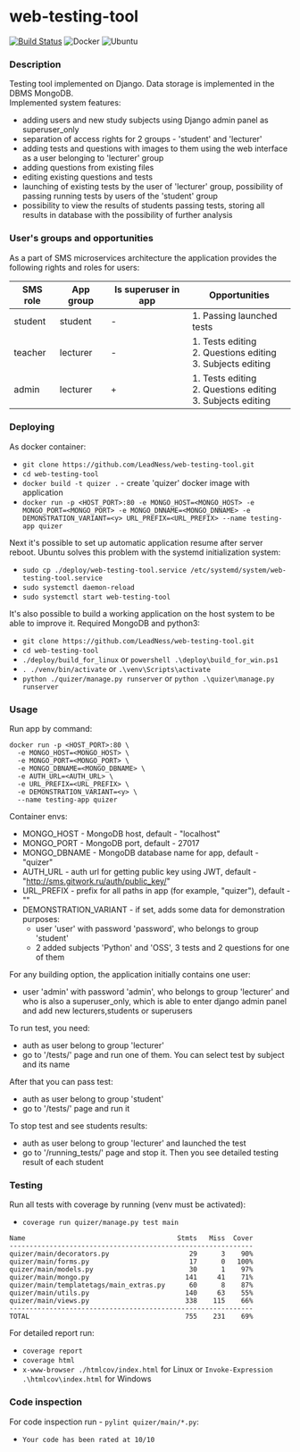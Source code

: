# web-testing-tool

[![Build Status](https://travis-ci.com/vnkrtv/web-testing-tool.svg?branch=master)](https://travis-ci.com/vnkrtv/web-testing-tool)
![Docker](https://github.com/vnkrtv/web-testing-tool/workflows/Docker/badge.svg)
![Ubuntu](https://github.com/vnkrtv/web-testing-tool/workflows/Ubuntu/badge.svg)

### Description
Testing tool implemented on Django. Data storage is implemented in the DBMS MongoDB.  
Implemented system features:
- adding users and new study subjects using Django admin panel as superuser_only
- separation of access rights for 2 groups - 'student' and 'lecturer'
- adding tests and questions with images to them using the web interface as a user belonging to 'lecturer' group
- adding questions from existing files   
- editing existing questions and tests
- launching of existing tests by the user of 'lecturer' group, possibility of passing running tests by users of the 'student' group  
- possibility to view the results of students passing tests, storing all results in database with the possibility of further analysis  


### User's groups and opportunities
As a part of SMS microservices architecture the application provides the following rights and roles for users:

| SMS role | App group | Is superuser in app  | Opportunities                                                         |
|-------------|--------------------------------|--------------------------------|------------------------------------------------------------------------------|
| student     | student                        | -                              | 1. Passing launched tests                                              |
| teacher     | lecturer                       | -                              | 1. Tests editing<br>2. Questions editing<br>3. Subjects editing                              |
| admin       | lecturer                       | +                              | 1. Tests editing   <br>2. Questions editing<br>3. Subjects editing |

### Deploying  

As docker container:
- ```git clone https://github.com/LeadNess/web-testing-tool.git```
- ```cd web-testing-tool```
- ```docker build -t quizer .``` - create 'quizer' docker image with application 
- ```docker run -p <HOST_PORT>:80 -e MONGO_HOST=<MONGO_HOST> -e MONGO_PORT=<MONGO_PORT> -e MONGO_DNNAME=<MONGO_DNNAME> -e DEMONSTRATION_VARIANT=<y> URL_PREFIX=<URL_PREFIX> --name testing-app quizer ```

Next it's possible to set up automatic application resume after server reboot. Ubuntu solves this problem with the systemd initialization system:  
- ```sudo cp ./deploy/web-testing-tool.service /etc/systemd/system/web-testing-tool.service```
- ```sudo systemctl daemon-reload```
- ```sudo systemctl start web-testing-tool```

It's also possible to build a working application on the host system to be able to improve it. Required MongoDB and python3:
- ```git clone https://github.com/LeadNess/web-testing-tool.git```
- ```cd web-testing-tool```
- ```./deploy/build_for_linux``` or ```powershell .\deploy\build_for_win.ps1```
- ```. ./venv/bin/activate``` or ```.\venv\Scripts\activate```
- ```python ./quizer/manage.py runserver``` or ```python .\quizer\manage.py runserver```
### Usage 
Run app by command:   
```
docker run -p <HOST_PORT>:80 \
  -e MONGO_HOST=<MONGO_HOST> \
  -e MONGO_PORT=<MONGO_PORT> \
  -e MONGO_DBNAME=<MONGO_DBNAME> \
  -e AUTH_URL=<AUTH_URL> \
  -e URL_PREFIX=<URL_PREFIX> \
  -e DEMONSTRATION_VARIANT=<y> \
  --name testing-app quizer
```
Container envs:  
- MONGO_HOST - MongoDB host, default - "localhost"
- MONGO_PORT - MongoDB port, default - 27017
- MONGO_DBNAME - MongoDB database name for app, default - "quizer"
- AUTH_URL - auth url for getting public key using JWT, default - "http://sms.gitwork.ru/auth/public_key/"
- URL_PREFIX - prefix for all paths in app (for example, "quizer"), default - ""
- DEMONSTRATION_VARIANT - if set, adds some data for demonstration purposes:
  - user 'user' with password 'password', who belongs to group 'student'
  - 2 added subjects 'Python' and 'OSS', 3 tests and 2 questions for one of them
  
For any building option, the application initially contains one user:
- user 'admin' with password 'admin', who belongs to group 'lecturer' and who is also a superuser_only, which is able to enter django admin panel and add new lecturers,students or superusers

To run test, you need:
- auth as user belong to group 'lecturer'
- go to '/tests/' page and run one of them. You can select test by subject and its name
    
After that you can pass test:
- auth as user belong to group 'student'
- go to '/tests/' page and run it

To stop test and see students results:
- auth as user belong to group 'lecturer' and launched the test
- go to '/running_tests/' page and stop it. Then you see detailed testing result of each student 
### Testing    
Run all tests with coverage by running (venv must be activated):   
- ```coverage run quizer/manage.py test main```

```
Name                                      Stmts   Miss  Cover
-------------------------------------------------------------
quizer/main/decorators.py                    29      3    90%
quizer/main/forms.py                         17      0   100%
quizer/main/models.py                        30      1    97%
quizer/main/mongo.py                        141     41    71%
quizer/main/templatetags/main_extras.py      60      8    87%
quizer/main/utils.py                        140     63    55%
quizer/main/views.py                        338    115    66%
-------------------------------------------------------------
TOTAL                                       755    231    69%
```
For detailed report run:
- ```coverage report```  
- ```coverage html```  
- ```x-www-browser ./htmlcov/index.html``` for Linux or ```Invoke-Expression .\htmlcov\index.html``` for Windows

### Code inspection

For code inspection run - ```pylint quizer/main/*.py```:
- ```Your code has been rated at 10/10```